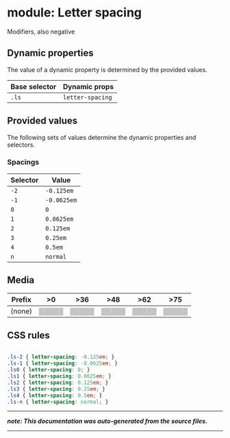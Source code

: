 # module: Letter spacing

Modifiers, also negative








## Dynamic properties
The value of a dynamic property is determined by the provided values.

| Base selector | Dynamic props |
| ------------- | ------------- |
| `.ls` |`letter-spacing`|





## Provided values
The following sets of values determine the dynamic properties and selectors.

### Spacings

Selector  | Value
--------- | ---------
`-2` | `-0.125em`
`-1` | `-0.0625em`
`0` | `0`
`1` | `0.0625em`
`2` | `0.125em`
`3` | `0.25em`
`4` | `0.5em`
`n` | `normal`





## Media





| Prefix  |  >0 |  >36 |  >48 |  >62 |  >75 | 
| :------:  |  :---------: |  :---------: |  :---------: |  :---------: |  :---------: | 
|  (none)  |▒▒▒▒▒|▒▒▒▒▒|▒▒▒▒▒|▒▒▒▒▒|▒▒▒▒▒|






## CSS rules
```css

.ls-2 { letter-spacing: -0.125em; }
.ls-1 { letter-spacing: -0.0625em; }
.ls0 { letter-spacing: 0; }
.ls1 { letter-spacing: 0.0625em; }
.ls2 { letter-spacing: 0.125em; }
.ls3 { letter-spacing: 0.25em; }
.ls4 { letter-spacing: 0.5em; }
.ls-n { letter-spacing: normal; }

```

- - - - -
_**note: This documentation was auto-generated from the source files.**_
- - - - -